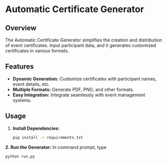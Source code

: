 # Automatic Certificate Generator

## Overview

The Automatic Certificate Generator simplifies the creation and distribution of event certificates. Input participant data, and it generates customized certificates in various formats.

## Features

- **Dynamic Generation:** Customize certificates with participant names, event details, etc.
- **Multiple Formats:** Generate PDF, PNG, and other formats.
- **Easy Integration:** Integrate seamlessly with event management systems.

## Usage

1. **Install Dependencies:**
   ```bash
   pip install -r requirements.txt
**2. Run the Generator:**
In command prompt, type
```bash
python run.py
